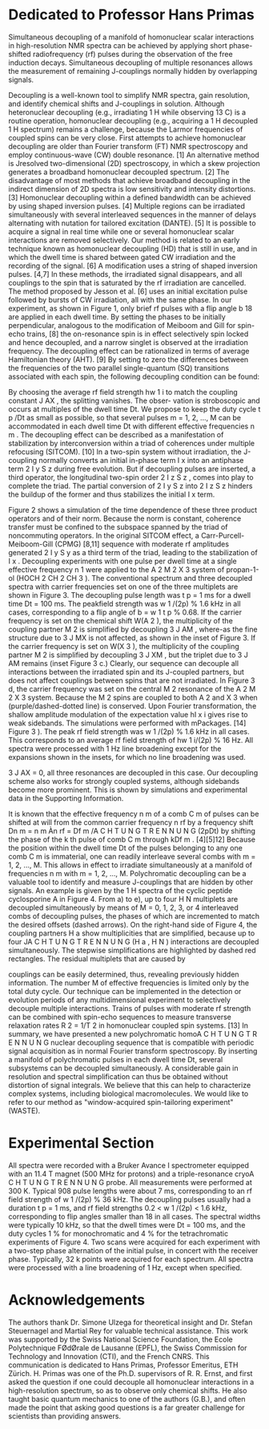 # Dedicated to Professor Hans Primas

Simultaneous decoupling of a manifold of homonuclear scalar interactions in high-resolution NMR spectra can be achieved by applying short phase-shifted radiofrequency (rf) pulses during the observation of the free induction decays. Simultaneous decoupling of multiple resonances allows the measurement of remaining J-couplings normally hidden by overlapping signals.

Decoupling is a well-known tool to simplify NMR spectra, gain resolution, and identify chemical shifts and J-couplings in solution. Although heteronuclear decoupling (e.g., irradiating 1 H while observing 13 C) is a routine operation, homonuclear decoupling (e.g., acquiring a 1 H decoupled 1 H spectrum) remains a challenge, because the Larmor frequencies of coupled spins can be very close. First attempts to achieve homonuclear decoupling are older than Fourier transform (FT) NMR spectroscopy and employ continuous-wave (CW) double resonance. [1] An alternative method is Jresolved two-dimensional (2D) spectroscopy, in which a skew projection generates a broadband homonuclear decoupled spectrum. [2] The disadvantage of most methods that achieve broadband decoupling in the indirect dimension of 2D spectra is low sensitivity and intensity distortions. [3] Homonuclear decoupling within a defined bandwidth can be achieved by using shaped inversion pulses. [4] Multiple regions can be irradiated simultaneously with several interleaved sequences in the manner of delays alternating with nutation for tailored excitation (DANTE). [5] It is possible to acquire a signal in real time while one or several homonuclear scalar interactions are removed selectively. Our method is related to an early technique known as homonuclear decoupling (HD) that is still in use, and in which the dwell time is shared between gated CW irradiation and the recording of the signal. [6] A modification uses a string of shaped inversion pulses. [4,7] In these methods, the irradiated signal disappears, and all couplings to the spin that is saturated by the rf irradiation are cancelled. The method proposed by Jesson et al. [6] uses an initial excitation pulse followed by bursts of CW irradiation, all with the same phase. In our experiment, as shown in Figure 1, only brief rf pulses with a flip angle b 18 are applied in each dwell time. By setting the phases to be initially perpendicular, analogous to the modification of Meiboom and Gill for spin-echo trains, [8] the on-resonance spin is in effect selectively spin locked and hence decoupled, and a narrow singlet is observed at the irradiation frequency. The decoupling effect can be rationalized in terms of average Hamiltonian theory (AHT). [9] By setting to zero the differences between the frequencies of the two parallel single-quantum (SQ) transitions associated with each spin, the following decoupling condition can be found:

By choosing the average rf field strength hw 1 i to match the coupling constant J AX , the splitting vanishes. The obser-  vation is stroboscopic and occurs at multiples of the dwell time Dt. We propose to keep the duty cycle t p /Dt as small as possible, so that several pulses m = 1, 2, …, M can be accommodated in each dwell time Dt with different effective frequencies n m . The decoupling effect can be described as a manifestation of stabilization by interconversion within a triad of coherences under multiple refocusing (SITCOM). [10] In a two-spin system without irradiation, the J-coupling normally converts an initial in-phase term I x into an antiphase term 2 I y S z during free evolution. But if decoupling pulses are inserted, a third operator, the longitudinal two-spin order 2 I z S z , comes into play to complete the triad. The partial conversion of 2 I y S z into 2 I z S z hinders the buildup of the former and thus stabilizes the initial I x term.

Figure 2 shows a simulation of the time dependence of these three product operators and of their norm. Because the norm is constant, coherence transfer must be confined to the subspace spanned by the triad of noncommuting operators. In the original SITCOM effect, a Carr-Purcell-Meiboom-Gill (CPMG) [8,11] sequence with moderate rf amplitudes generated 2 I y S y as a third term of the triad, leading to the stabilization of I x . Decoupling experiments with one pulse per dwell time at a single effective frequency n 1 were applied to the A 2 M 2 X 3 system of propan-1-ol (HOCH 2 CH 2 CH 3 ). The conventional spectrum and three decoupled spectra with carrier frequencies set on one of the three multiplets are shown in Figure 3. The decoupling pulse length was t p = 1 ms for a dwell time Dt = 100 ms. The peakfield strength was w 1 /(2p) % 1.6 kHz in all cases, corresponding to a flip angle of b = w 1 t p % 0.68. If the carrier frequency is set on the chemical shift W(A 2 ), the multiplicity of the coupling partner M 2 is simplified by decoupling 3 J AM , where-as the fine structure due to 3 J MX is not affected, as shown in the inset of Figure 3. If the carrier frequency is set on W(X 3 ), the multiplicity of the coupling partner M 2 is simplified by decoupling 3 J XM , but the triplet due to 3 J AM remains (inset Figure 3 c.) Clearly, our sequence can decouple all interactions between the irradiated spin and its J-coupled partners, but does not affect couplings between spins that are not irradiated. In Figure 3 d, the carrier frequency was set on the central M 2 resonance of the A 2 M 2 X 3 system. Because the M 2 spins are coupled to both A 2 and X 3 when (purple/dashed-dotted line) is conserved. Upon Fourier transformation, the shallow amplitude modulation of the expectation value hI x i gives rise to weak sidebands. The simulations were performed with mPackages. [14] Figure 3 ). The peak rf field strength was w 1 /(2p) % 1.6 kHz in all cases. This corresponds to an average rf field strength of hw 1 i/(2p) % 16 Hz. All spectra were processed with 1 Hz line broadening except for the expansions shown in the insets, for which no line broadening was used.

3 J AX = 0, all three resonances are decoupled in this case. Our decoupling scheme also works for strongly coupled systems, although sidebands become more prominent. This is shown by simulations and experimental data in the Supporting Information.

It is known that the effective frequency n m of a comb C m of pulses can be shifted at will from the common carrier frequency n rf by a frequency shift Dn m = n m Àn rf = Df m /A C H T U N G T R E N N U N G (2pDt) by shifting the phase of the k th pulse of comb C m through kDf m . [4][5]12] Because the position within the dwell time Dt of the pulses belonging to any one comb C m is immaterial, one can readily interleave several combs with m = 1, 2, …, M. This allows in effect to irradiate simultaneously at a manifold of frequencies n m with m = 1, 2, …, M. Polychromatic decoupling can be a valuable tool to identify and measure J-couplings that are hidden by other signals. An example is given by the 1 H spectra of the cyclic peptide cyclosporine A in Figure 4. From a) to e), up to four H N multiplets are decoupled simultaneously by means of M = 0, 1, 2, 3, or 4 interleaved combs of decoupling pulses, the phases of which are incremented to match the desired offsets (dashed arrows). On the right-hand side of Figure 4, the coupling partners H a show multiplicities that are simplified, because up to four JA C H T U N G T R E N N U N G (H a , H N ) interactions are decoupled simultaneously. The stepwise simplifications are highlighted by dashed red rectangles. The residual multiplets that are caused by

couplings can be easily determined, thus, revealing previously hidden information. The number M of effective frequencies is limited only by the total duty cycle. Our technique can be implemented in the detection or evolution periods of any multidimensional experiment to selectively decouple multiple interactions. Trains of pulses with moderate rf strength can be combined with spin-echo sequences to measure transverse relaxation rates R 2 = 1/T 2 in homonuclear coupled spin systems. [13] In summary, we have presented a new polychromatic homoA C H T U N G T R E N N U N G nuclear decoupling sequence that is compatible with periodic signal acquisition as in normal Fourier transform spectroscopy. By inserting a manifold of polychromatic pulses in each dwell time Dt, several subsystems can be decoupled simultaneously. A considerable gain in resolution and spectral simplification can thus be obtained without distortion of signal integrals. We believe that this can help to characterize complex systems, including biological macromolecules. We would like to refer to our method as "window-acquired spin-tailoring experiment" (WASTE).

# Experimental Section

All spectra were recorded with a Bruker Avance I spectrometer equipped with an 11.4 T magnet (500 MHz for protons) and a triple-resonance cryoA C H T U N G T R E N N U N G probe. All measurements were performed at 300 K. Typical 908 pulse lengths were about 7 ms, corresponding to an rf field strength of w 1 /(2p) % 36 kHz. The decoupling pulses usually had a duration t p = 1 ms, and rf field strengths 0.2 < w 1 /(2p) < 1.6 kHz, corresponding to flip angles smaller than 18 in all cases. The spectral widths were typically 10 kHz, so that the dwell times were Dt = 100 ms, and the duty cycles 1 % for monochromatic and 4 % for the tetrachromatic experiments of Figure 4. Two scans were acquired for each experiment with a two-step phase alternation of the initial pulse, in concert with the receiver phase. Typically, 32 k points were acquired for each spectrum. All spectra were processed with a line broadening of 1 Hz, except when specified.

# Acknowledgements

The authors thank Dr. Simone Ulzega for theoretical insight and Dr. Stefan Steuernagel and Martial Rey for valuable technical assistance. This work was supported by the Swiss National Science Foundation, the Ecole Polytechnique FØdØrale de Lausanne (EPFL), the Swiss Commission for Technology and Innovation (CTI), and the French CNRS. This communication is dedicated to Hans Primas, Professor Emeritus, ETH Zürich. H. Primas was one of the Ph.D. supervisors of R. R. Ernst, and first asked the question if one could decouple all homonuclear interactions in a high-resolution spectrum, so as to observe only chemical shifts. He also taught basic quantum mechanics to one of the authors (G.B.), and often made the point that asking good questions is a far greater challenge for scientists than providing answers.

